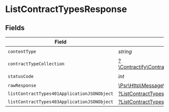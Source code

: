 # ListContractTypesResponse


## Fields

| Field                                                                                                              | Type                                                                                                               | Required                                                                                                           | Description                                                                                                        |
| ------------------------------------------------------------------------------------------------------------------ | ------------------------------------------------------------------------------------------------------------------ | ------------------------------------------------------------------------------------------------------------------ | ------------------------------------------------------------------------------------------------------------------ |
| `contentType`                                                                                                      | *string*                                                                                                           | :heavy_check_mark:                                                                                                 | N/A                                                                                                                |
| `contractTypeCollection`                                                                                           | [?\Contractify\ContractifyAPI\Models\Shared\ContractTypeCollection](../../models/shared/ContractTypeCollection.md) | :heavy_minus_sign:                                                                                                 | OK                                                                                                                 |
| `statusCode`                                                                                                       | *int*                                                                                                              | :heavy_check_mark:                                                                                                 | N/A                                                                                                                |
| `rawResponse`                                                                                                      | [\Psr\Http\Message\ResponseInterface](https://www.php-fig.org/psr/psr-7/#33-psrhttpmessageresponseinterface)       | :heavy_minus_sign:                                                                                                 | N/A                                                                                                                |
| `listContractTypes401ApplicationJSONObject`                                                                        | [?ListContractTypes401ApplicationJSON](../../models/operations/ListContractTypes401ApplicationJSON.md)             | :heavy_minus_sign:                                                                                                 | Unauthenticated                                                                                                    |
| `listContractTypes403ApplicationJSONObject`                                                                        | [?ListContractTypes403ApplicationJSON](../../models/operations/ListContractTypes403ApplicationJSON.md)             | :heavy_minus_sign:                                                                                                 | Forbidden                                                                                                          |